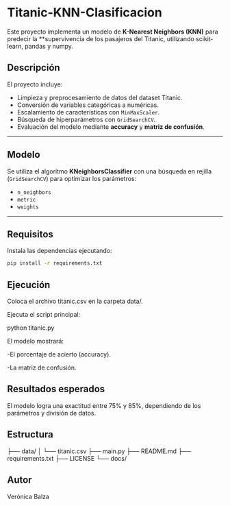 # Titanic-KNN-Clasificacion
Este proyecto implementa un modelo de **K-Nearest Neighbors (KNN)** para predecir la **supervivencia de los pasajeros del Titanic, utilizando scikit-learn, pandas y numpy.




##  Descripción

El proyecto incluye:
- Limpieza y preprocesamiento de datos del dataset Titanic.
- Conversión de variables categóricas a numéricas.
- Escalamiento de características con `MinMaxScaler`.
- Búsqueda de hiperparámetros con `GridSearchCV`.
- Evaluación del modelo mediante **accuracy** y **matriz de confusión**.

---

##  Modelo

Se utiliza el algoritmo **KNeighborsClassifier** con una búsqueda en rejilla (`GridSearchCV`) para optimizar los parámetros:
- `n_neighbors`
- `metric`
- `weights`

---

##  Requisitos

Instala las dependencias ejecutando:

```bash
pip install -r requirements.txt

```

## Ejecución

Coloca el archivo titanic.csv en la carpeta data/.

Ejecuta el script principal:

python titanic.py

El modelo mostrará:

-El porcentaje de acierto (accuracy).

-La matriz de confusión.

## Resultados esperados

El modelo logra una exactitud entre 75% y 85%, dependiendo de los parámetros y división de datos.

## Estructura 

├── data/
│   └── titanic.csv
├── main.py
├── README.md
├── requirements.txt
├── LICENSE
└── docs/


## Autor

Verónica Balza


